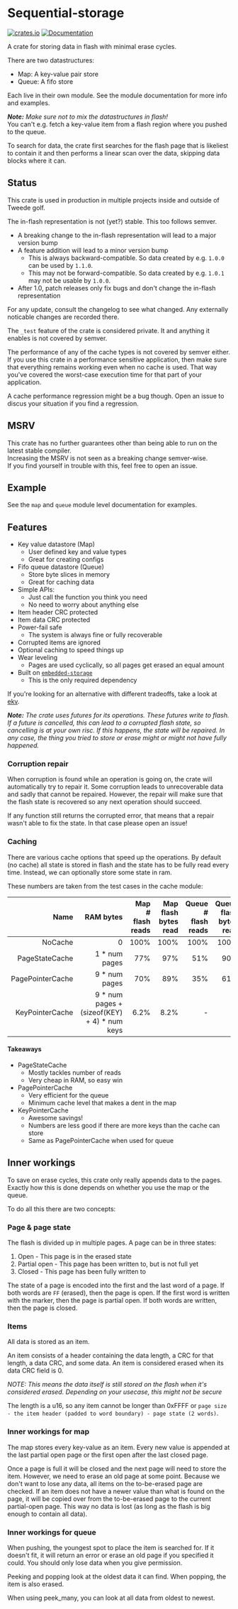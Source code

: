 # Sequential-storage

[![crates.io](https://img.shields.io/crates/v/sequential-storage.svg)](https://crates.io/crates/sequential-storage) [![Documentation](https://docs.rs/sequential-storage/badge.svg)](https://docs.rs/sequential-storage)

A crate for storing data in flash with minimal erase cycles.

There are two datastructures:

- Map: A key-value pair store
- Queue: A fifo store

Each live in their own module. See the module documentation for more info and examples.

***Note:** Make sure not to mix the datastructures in flash!*  
You can't e.g. fetch a key-value item from a flash region where you pushed to the queue.

To search for data, the crate first searches for the flash page that is likeliest to contain it and
then performs a linear scan over the data, skipping data blocks where it can.

## Status

This crate is used in production in multiple projects inside and outside of Tweede golf.

The in-flash representation is not (yet?) stable. This too follows semver.

- A breaking change to the in-flash representation will lead to a major version bump
- A feature addition will lead to a minor version bump
  - This is always backward-compatible. So data created by e.g. `1.0.0` can be used by `1.1.0`.
  - This may not be forward-compatible. So data created by e.g. `1.0.1` may not be usable by `1.0.0`.
- After 1.0, patch releases only fix bugs and don't change the in-flash representation

For any update, consult the changelog to see what changed. Any externally noticable changes are recorded there.

The `_test` feature of the crate is considered private. It and anything it enables is not covered by semver.

The performance of any of the cache types is not covered by semver either. If you use this crate in a
performance sensitive application, then make sure that everything remains working even when no cache is used.
That way you've covered the worst-case execution time for that part of your application.

A cache performance regression might be a bug though. Open an issue to discus your situation if you find a regression.

## MSRV

This crate has no further guarantees other than being able to run on the latest stable compiler.  
Increasing the MSRV is not seen as a breaking change semver-wise.  
If you find yourself in trouble with this, feel free to open an issue.

## Example

See the `map` and `queue` module level documentation for examples.

## Features

- Key value datastore (Map)
  - User defined key and value types
  - Great for creating configs
- Fifo queue datastore (Queue)
  - Store byte slices in memory
  - Great for caching data
- Simple APIs:
  - Just call the function you think you need
  - No need to worry about anything else
- Item header CRC protected
- Item data CRC protected
- Power-fail safe
  - The system is always fine or fully recoverable
- Corrupted items are ignored
- Optional caching to speed things up
- Wear leveling
  - Pages are used cyclically, so all pages get erased an equal amount
- Built on [`embedded-storage`](https://github.com/rust-embedded-community/embedded-storage)
  - This is the only required dependency

If you're looking for an alternative with different tradeoffs, take a look at [ekv](https://github.com/embassy-rs/ekv).

***Note:** The crate uses futures for its operations. These futures write to flash. If a future is cancelled, this can lead*
*to a corrupted flash state, so cancelling is at your own risc. If this happens, the state will be repaired.*
*In any case, the thing you tried to store or erase might or might not have fully happened.*

### Corruption repair

When corruption is found while an operation is going on, the crate will automatically try to repair it.
Some corruption leads to unrecoverable data and sadly that cannot be repaired.
However, the repair will make sure that the flash state is recovered so any next operation should succeed.

If any function still returns the corrupted error, that means that a repair wasn't able to fix the state.
In that case please open an issue!

### Caching

There are various cache options that speed up the operations.
By default (no cache) all state is stored in flash and the state has to be fully read every time.
Instead, we can optionally store some state in ram.

These numbers are taken from the test cases in the cache module:

|             Name |                                    RAM bytes | Map # flash reads | Map flash bytes read | Queue # flash reads | Queue flash bytes read |
| ---------------: | -------------------------------------------: | ----------------: | -------------------: | ------------------: | ---------------------: |
|          NoCache |                                            0 |              100% |                 100% |                100% |                   100% |
|   PageStateCache |                                1 * num pages |               77% |                  97% |                 51% |                    90% |
| PagePointerCache |                                9 * num pages |               70% |                  89% |                 35% |                    61% |
|  KeyPointerCache | 9 * num pages + (sizeof(KEY) + 4) * num keys |              6.2% |                 8.2% |                   - |                      - |

#### Takeaways

- PageStateCache
  - Mostly tackles number of reads
  - Very cheap in RAM, so easy win
- PagePointerCache
  - Very efficient for the queue
  - Minimum cache level that makes a dent in the map
- KeyPointerCache
  - Awesome savings!
  - Numbers are less good if there are more keys than the cache can store
  - Same as PagePointerCache when used for queue

## Inner workings

To save on erase cycles, this crate only really appends data to the pages. Exactly how this is done depends
on whether you use the map or the queue.

To do all this there are two concepts:

### Page & page state

The flash is divided up in multiple pages.
A page can be in three states:

1. Open - This page is in the erased state
2. Partial open - This page has been written to, but is not full yet
3. Closed - This page has been fully written to

The state of a page is encoded into the first and the last word of a page.
If both words are `FF` (erased), then the page is open.
If the first word is written with the marker, then the page is partial open.
If both words are written, then the page is closed.

### Items

All data is stored as an item.

An item consists of a header containing the data length, a CRC for that length, a data CRC, and some data.
An item is considered erased when its data CRC field is 0.

*NOTE: This means the data itself is still stored on the flash when it's considered erased.*
*Depending on your usecase, this might not be secure*

The length is a u16, so any item cannot be longer than 0xFFFF or `page size - the item header (padded to word boundary) - page state (2 words)`.

### Inner workings for map

The map stores every key-value as an item. Every new value is appended at the last partial open page
or the first open after the last closed page.

Once a page is full it will be closed and the next page will need to store the item.
However, we need to erase an old page at some point. Because we don't want to lose any data,
all items on the to-be-erased page are checked. If an item does not have a newer value than what is found on
the page, it will be copied over from the to-be-erased page to the current partial-open page.
This way no data is lost (as long as the flash is big enough to contain all data).

### Inner workings for queue

When pushing, the youngest spot to place the item is searched for.
If it doesn't fit, it will return an error or erase an old page if you specified it could.
You should only lose data when you give permission.

Peeking and popping look at the oldest data it can find.
When popping, the item is also erased.

When using peek_many, you can look at all data from oldest to newest.
